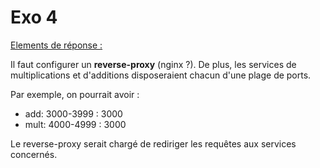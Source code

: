 # Exo 4

<ins>Elements de réponse :</ins>

Il faut configurer un **reverse-proxy** (nginx ?). De plus, les services de multiplications et d'additions disposeraient chacun d'une plage de ports.

Par exemple, on pourrait avoir : <br>

-   add: 3000-3999 : 3000
-   mult: 4000-4999 : 3000

Le reverse-proxy serait chargé de rediriger les requêtes aux services concernés.

